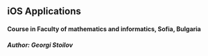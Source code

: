 ## iOS Applications

#### Course in Faculty of mathematics and informatics, Sofia, Bulgaria

##### Author: Georgi Stoilov
